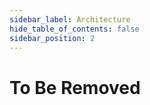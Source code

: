 ```yaml
---
sidebar_label: Architecture
hide_table_of_contents: false
sidebar_position: 2
---
```


# To Be Removed